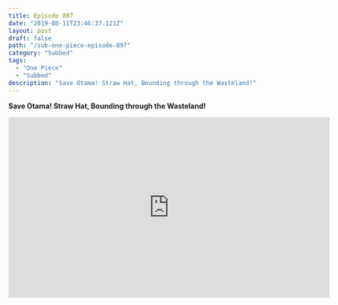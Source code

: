 ```yaml
---
title: Episode 897
date: "2019-08-11T23:46:37.121Z"
layout: post
draft: false
path: "/sub-one-piece-episode-897"
category: "Subbed"
tags:
  - "One Piece"
  - "Subbed"
description: "Save Otama! Straw Hat, Bounding through the Wasteland!"
---
```

**Save Otama! Straw Hat, Bounding through the Wasteland!**

<iframe width="640" height="360" src="https://www.rapidvideo.com/e/G5ZQA9V3C8" frameborder="0" marginwidth=0 marginheight=0 scrolling=no allowfullscreen></iframe>